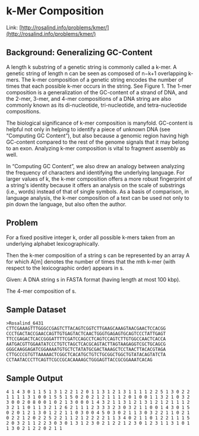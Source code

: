 # k-Mer Composition

Link: [http://rosalind.info/problems/kmer/](http://rosalind.info/problems/kmer/)

## Background: Generalizing GC-Content

A length k substring of a genetic string is commonly called a k-mer. A genetic string of length n can be seen as composed of n−k+1 overlapping k-mers. The k-mer composition of a genetic string encodes the number of times that each possible k-mer occurs in the string. See Figure 1. The 1-mer composition is a generalization of the GC-content of a strand of DNA, and the 2-mer, 3-mer, and 4-mer compositions of a DNA string are also commonly known as its di-nucleotide, tri-nucleotide, and tetra-nucleotide compositions.

The biological significance of k-mer composition is manyfold. GC-content is helpful not only in helping to identify a piece of unknown DNA (see “Computing GC Content”), but also because a genomic region having high GC-content compared to the rest of the genome signals that it may belong to an exon. Analyzing k-mer composition is vital to fragment assembly as well.

In “Computing GC Content”, we also drew an analogy between analyzing the frequency of characters and identifying the underlying language. For larger values of k, the k-mer composition offers a more robust fingerprint of a string's identity because it offers an analysis on the scale of substrings (i.e., words) instead of that of single symbols. As a basis of comparison, in language analysis, the k-mer composition of a text can be used not only to pin down the language, but also often the author.

## Problem

For a fixed positive integer k, order all possible k-mers taken from an underlying alphabet lexicographically.

Then the k-mer composition of a string s can be represented by an array A for which A[m] denotes the number of times that the mth k-mer (with respect to the lexicographic order) appears in s.

Given: A DNA string s in FASTA format (having length at most 100 kbp).

The 4-mer composition of s.

## Sample Dataset

```
>Rosalind_6431
CTTCGAAAGTTTGGGCCGAGTCTTACAGTCGGTCTTGAAGCAAAGTAACGAACTCCACGG
CCCTGACTACCGAACCAGTTGTGAGTACTCAACTGGGTGAGAGTGCAGTCCCTATTGAGT
TTCCGAGACTCACCGGGATTTTCGATCCAGCCTCAGTCCAGTCTTGTGGCCAACTCACCA
AATGACGTTGGAATATCCCTGTCTAGCTCACGCAGTACTTAGTAAGAGGTCGCTGCAGCG
GGGCAAGGAGATCGGAAAATGTGCTCTATATGCGACTAAAGCTCCTAACTTACACGTAGA
CTTGCCCGTGTTAAAAACTCGGCTCACATGCTGTCTGCGGCTGGCTGTATACAGTATCTA
CCTAATACCCTTCAGTTCGCCGCACAAAAGCTGGGAGTTACCGCGGAAATCACAG
```

## Sample Output

```
4 1 4 3 0 1 1 5 1 3 1 2 2 1 2 0 1 1 3 1 2 1 3 1 1 1 1 2 2 5 1 3 0 2 2 1 1 1 1 3 1 0 0 1 5 5 1 5 0 2 0 2 1 2 1 1 1 2 0 1 0 0 1 1 3 2 1 0 3 2 3 0 0 2 0 8 0 0 1 0 2 1 3 0 0 0 1 4 3 2 1 1 3 1 2 1 3 1 2 1 2 1 1 1 2 3 2 1 1 0 1 1 3 2 1 2 6 2 1 1 1 2 3 3 3 2 3 0 3 2 1 1 0 0 1 4 3 0 1 5 0 2 0 1 2 1 3 0 1 2 2 1 1 0 3 0 0 4 5 0 3 0 2 1 1 3 0 3 2 2 1 1 0 2 1 0 2 2 1 2 0 2 2 5 2 2 1 1 2 1 2 2 2 2 1 1 3 4 0 2 1 1 0 1 2 2 1 1 1 5 2 0 3 2 1 1 2 2 3 0 3 0 1 3 1 2 3 0 2 1 2 2 1 2 3 0 1 2 3 1 1 3 1 0 1 1 3 0 2 1 2 2 0 2 1 1
```